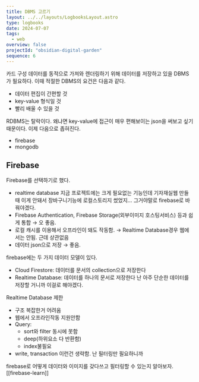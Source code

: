 ```yaml
---
title: DBMS 고르기
layout: ../../layouts/LogbooksLayout.astro
type: logbooks
date: 2024-07-07
tags:
  - web
overview: false
projectId: "obsidian-digital-garden"
sequence: 6
---
```


카드 구성 데이터를 동적으로 가져와 렌더링하기 위해 데이터를 저장하고 있을 DBMS가 필요하다. 이때 적절한 DBMS의 요건은 다음과 같다.
- 데이터 편집이 간편할 것
- key-value 형식일 것
- 빨리 배울 수 있을 것

RDBMS는 탈락이다. 왜냐면 key-value에 접근이 매우 편해보이는 json을 써보고 싶기 때문이다. 이제 다음으로 좁혀진다.
- firebase
- mongodb

## Firebase
Firebase를 선택하기로 했다.
- realtime database
	지금 프로젝트에는 크게 필요없는 기능인데 기자재실웹 만들때 이게 안돼서 장바구니기능에 로컬스토리지 썼었지… 그거야말로 firebase로 바꿔야겠다.
- Firebase Authentication, Firebase Storage(외부이미지 호스팅서비스) 등과 쉽게 통합
	→ 오 좋음.
- 로컬 캐시를 이용해서 오프라인이 돼도 작동함.
	→ Realtime Database경우 웹에서는 안됨. 근데 상관없음
- 데이터 json으로 저장
	→ 좋음.

firebase에는 두 가지 데이터 모델이 있다.
- Cloud Firestore: 데이터를 문서의 collection으로 저장한다
- Realtime Database: 데이터를 하나의 문서로 저장한다
	난 아주 단순한 데이터를 저장할 거니까 이걸로 해야겠다.

Realtime Database 제한
- 구조 복잡한거 어려움
- 웹에서 오프라인작동 지원안함
- Query:
	- sort와 filter 동시에 못함
	- deep(하위요소 다 반환함)
	- index불필요
- write, transaction 이런건 생략함. 난 필터링만 필요하니까

firebase로 어떻게 데이터와 이미지를 갖다쓰고 필터링할 수 있는지 알아보자. [[firebase-learn]]